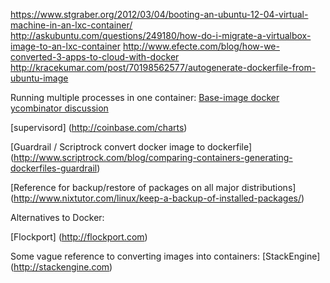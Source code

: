 https://www.stgraber.org/2012/03/04/booting-an-ubuntu-12-04-virtual-machine-in-an-lxc-container/
http://askubuntu.com/questions/249180/how-do-i-migrate-a-virtualbox-image-to-an-lxc-container
http://www.efecte.com/blog/how-we-converted-3-apps-to-cloud-with-docker
http://kracekumar.com/post/70198562577/autogenerate-dockerfile-from-ubuntu-image



Running multiple processes in one container:
[Base-image docker](https://github.com/phusion/baseimage-docker/#docker_single_process)
[ycombinator discussion](https://news.ycombinator.com/item?id=7951102)

[supervisord]
(http://coinbase.com/charts)


[Guardrail / Scriptrock convert docker image to dockerfile]
(http://www.scriptrock.com/blog/comparing-containers-generating-dockerfiles-guardrail)




[Reference for backup/restore of packages on all major distributions]
(http://www.nixtutor.com/linux/keep-a-backup-of-installed-packages/)



Alternatives to Docker:

[Flockport]
(http://flockport.com)

Some vague reference to converting images into containers:
[StackEngine]
(http://stackengine.com)